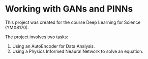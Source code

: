 # Working with GANs and PINNs
This project was created for the course Deep Learning for Science (YMX8170).

The project involves two tasks: 
1. Using an AutoEncoder for Data Analysis.
2. Using a Physics Informed Neaural Network to solve an equation.

